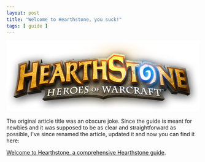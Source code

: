 ```yaml
--- 
layout: post 
title: "Welcome to Hearthstone, you suck!"
tags: [ guide ]
---
```


![Hearthstone Logo](/images/posts/welcome-to-hearthstone-you-suck/hearthstone-logo.png)

The original article title was an obscure joke. Since the guide is meant for newbies and it was supposed to be as clear
and straightforward as possible, I've since renamed the article, updated it and now you can find it here:

[Welcome to Hearthstone, a comprehensive Hearthstone guide](http://hearthstone.oblio360.com/2015/10/25/welcome-to-hearthstone-guide).
